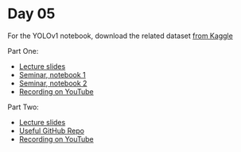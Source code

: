 # Day 05

For the YOLOv1 notebook, download the related dataset [from Kaggle](https://www.kaggle.com/datasets/mbkinaci/fruit-images-for-object-detection)

Part One:
* [Lecture slides](TBA)
* [Seminar, notebook 1](YOLOv1.ipynb)
* [Seminar, notebook 2](YOLOv8.py)
* [Recording on YouTube](TBA)

Part Two:
* [Lecture slides](TBA)
* [Useful GitHub Repo](TBA)
* [Recording on YouTube](TBA)

